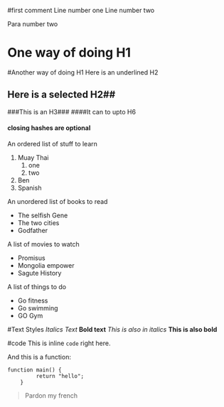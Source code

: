 #first comment
Line number one
Line number two

Para number two



One way of doing H1
====================

#Another way of doing H1
Here is an underlined H2
## Here is a selected H2##
###This is an H3###
####It can to upto H6
#### closing hashes are optional


An ordered list of stuff to learn
1. Muay Thai
   1. one
   2. two
2. Ben
3. Spanish


An unordered list of books to  read
- The selfish Gene
- The two cities
- Godfather

A list of movies to watch
+ Promisus
+ Mongolia empower
+ Sagute History


A list of things to do
* Go fitness
* Go swimming
* GO Gym

#Text Styles
*Italics Text*
**Bold text**
_This is also in italics_
__This is also bold__


#code
This is inline `code` right here.

And this is a function:
```   
function main() {
    	 return "hello";
    }
```

> Pardon my french
